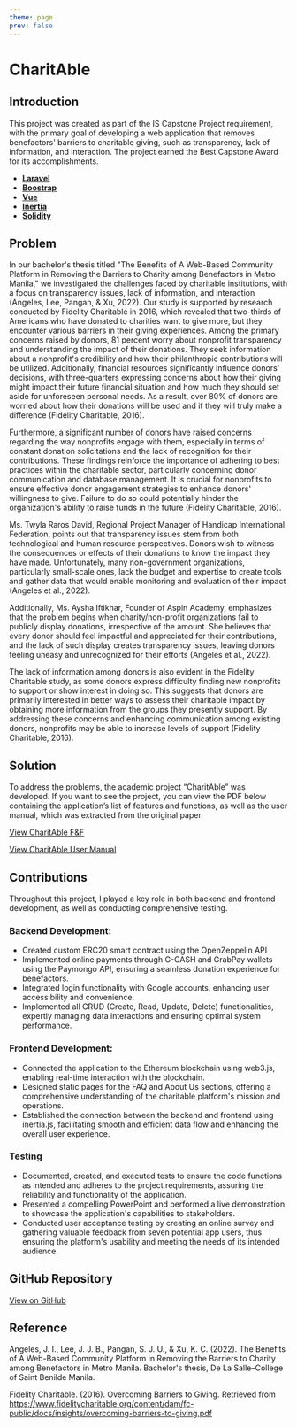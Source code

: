 ```yaml
---
theme: page
prev: false
---
```


<script setup>
  import InflowProblem from './InflowProblem.vue'
  import InflowSample from './InflowSample.vue'
</script>

# CharitAble

## Introduction

This project was created as part of the IS Capstone Project requirement, with the primary goal of developing a web application that removes benefactors' barriers to charitable giving, such as transparency, lack of information, and interaction. The project earned the Best Capstone Award for its accomplishments.

- [**Laravel**](https://laravel.com/)
- [**Boostrap**](https://getbootstrap.com/)
- [**Vue**](https://vuejs.org/)
- [**Inertia**](https://inertiajs.com/)
- [**Solidity**](https://soliditylang.org/)

## Problem

In our bachelor's thesis titled "The Benefits of A Web-Based Community Platform in Removing the Barriers to Charity among Benefactors in Metro Manila," we investigated the challenges faced by charitable institutions, with a focus on transparency issues, lack of information, and interaction (Angeles, Lee, Pangan, & Xu, 2022). Our study is supported by research conducted by Fidelity Charitable in 2016, which revealed that two-thirds of Americans who have donated to charities want to give more, but they encounter various barriers in their giving experiences. Among the primary concerns raised by donors, 81 percent worry about nonprofit transparency and understanding the impact of their donations. They seek information about a nonprofit's credibility and how their philanthropic contributions will be utilized. Additionally, financial resources significantly influence donors' decisions, with three-quarters expressing concerns about how their giving might impact their future financial situation and how much they should set aside for unforeseen personal needs. As a result, over 80% of donors are worried about how their donations will be used and if they will truly make a difference (Fidelity Charitable, 2016).

Furthermore, a significant number of donors have raised concerns regarding the way nonprofits engage with them, especially in terms of constant donation solicitations and the lack of recognition for their contributions. These findings reinforce the importance of adhering to best practices within the charitable sector, particularly concerning donor communication and database management. It is crucial for nonprofits to ensure effective donor engagement strategies to enhance donors' willingness to give. Failure to do so could potentially hinder the organization's ability to raise funds in the future (Fidelity Charitable, 2016).

Ms. Twyla Raros David, Regional Project Manager of Handicap International Federation, points out that transparency issues stem from both technological and human resource perspectives. Donors wish to witness the consequences or effects of their donations to know the impact they have made. Unfortunately, many non-government organizations, particularly small-scale ones, lack the budget and expertise to create tools and gather data that would enable monitoring and evaluation of their impact (Angeles et al., 2022).

Additionally, Ms. Aysha Iftikhar, Founder of Aspin Academy, emphasizes that the problem begins when charity/non-profit organizations fail to publicly display donations, irrespective of the amount. She believes that every donor should feel impactful and appreciated for their contributions, and the lack of such display creates transparency issues, leaving donors feeling uneasy and unrecognized for their efforts (Angeles et al., 2022).

The lack of information among donors is also evident in the Fidelity Charitable study, as some donors express difficulty finding new nonprofits to support or show interest in doing so. This suggests that donors are primarily interested in better ways to assess their charitable impact by obtaining more information from the groups they presently support. By addressing these concerns and enhancing communication among existing donors, nonprofits may be able to increase levels of support (Fidelity Charitable, 2016).
## Solution

To address the problems, the academic project “CharitAble” was developed. If you want to see the project, you can view the PDF below containing the application’s list of features and functions, as well as the user manual, which was extracted from the original paper.

[View CharitAble F&F](https://drive.google.com/file/d/1P_MNWDyEHT4KkzTTh3VIFBONSDpwsR9v/view?usp=sharing)

[View CharitAble User Manual](https://drive.google.com/file/d/1kGJrBTBDB-MuTbUixDcywOkoRE6yniEG/view?usp=sharing)
## Contributions

Throughout this project, I played a key role in both backend and frontend development, as well as conducting comprehensive testing.

### Backend Development:

- Created custom ERC20 smart contract using the OpenZeppelin API
- Implemented online payments through G-CASH and GrabPay wallets using the Paymongo API, ensuring a seamless donation experience for benefactors.
- Integrated login functionality with Google accounts, enhancing user accessibility and convenience.
- Implemented all CRUD (Create, Read, Update, Delete) functionalities, expertly managing data interactions and ensuring optimal system performance.
### Frontend Development: 

- Connected the application to the Ethereum blockchain using web3.js, enabling real-time interaction with the blockchain.
- Designed static pages for the FAQ and About Us sections, offering a comprehensive understanding of the charitable platform's mission and operations.
- Established the connection between the backend and frontend using inertia.js, facilitating smooth and efficient data flow and enhancing the overall user experience.

### Testing

- Documented, created, and executed tests to ensure the code functions as intended and adheres to the project requirements, assuring the reliability and functionality of the application.
- Presented a compelling PowerPoint and performed a live demonstration to showcase the application's capabilities to stakeholders.
- Conducted user acceptance testing by creating an online survey and gathering valuable feedback from seven potential app users, thus ensuring the platform's usability and meeting the needs of its intended audience.
## GitHub Repository

[View on GitHub](https://github.com/simonpangan/charitAble)

## Reference

Angeles, J. I., Lee, J. J. B., Pangan, S. J. U., & Xu, K. C. (2022). The Benefits of A Web-Based Community Platform in Removing the Barriers to Charity among Benefactors in Metro Manila. Bachelor's thesis, De La Salle–College of Saint Benilde Manila.

Fidelity Charitable. (2016). Overcoming Barriers to Giving. Retrieved from https://www.fidelitycharitable.org/content/dam/fc-public/docs/insights/overcoming-barriers-to-giving.pdf
